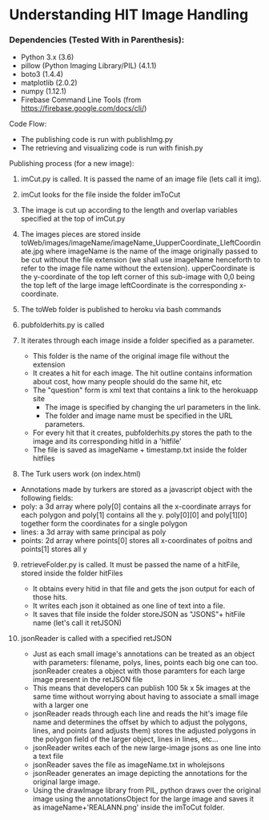 # Understanding HIT Image Handling

### Dependencies (Tested With in Parenthesis):
- Python 3.x (3.6)
- pillow (Python Imaging Library/PIL) (4.1.1)
- boto3 (1.4.4) 
- matplotlib (2.0.2)
- numpy (1.12.1)
- Firebase Command Line Tools (from https://firebase.google.com/docs/cli/)

Code Flow:  

- The publishing code is run with publishImg.py
- The retrieving and visualizing code is run with finish.py

Publishing process (for a new image):   
1. imCut.py is called. It is passed the name of an image file (lets call it img).
2. imCut looks for the file inside the folder imToCut
3. The image is cut up according to the length and overlap variables specified at the top of imCut.py
4. The images pieces are stored inside toWeb/images/imageName/imageName_UupperCoordinate_LleftCoordinate.jpg
	where imageName is the name of the image originally passed to be cut without the file extension (we shall use imageName henceforth to refer to the image file name without the extension). upperCoordinate is the y-coordinate of the top left corner of this sub-image with 0,0 being the top left of the large image
	leftCoordinate is the corresponding x-coordinate.

5. The toWeb folder is published to heroku via bash commands

6. pubfolderhits.py is called
7. It iterates through each image inside a folder specified as a parameter. 
	- This folder is the name of the original image file without the extension
	- It creates a hit for each image. The hit outline contains information about cost, how many people should do the same hit, etc
	- The "question" form is xml text that contains a link to the herokuapp site
		- The image is specified by changing the url parameters in the link.
		- The folder and image name must be specified in the URL parameters.
	- For every hit that it creates, pubfolderhits.py stores the path to the image and its corresponding hitId in a 'hitfile'
	- The file is saved as imageName + timestamp.txt inside the folder hitfiles

8. The Turk users work (on index.html)
- Annotations made by turkers are stored as a javascript object with the following fields:
- poly: a 3d array where poly[0] contains all the x-coordinate arrays for each polygon and poly[1] contains all the y.
		poly[0][0] and poly[1][0] together form the coordinates for a single polygon
- lines: a 3d array with same principal as poly
- points: 2d array where points[0] stores all x-coordinates of poitns and points[1] stores all y

9. retrieveFolder.py is called. It must be passed the name of a hitFile, stored inside the folder hitFiles
	- It obtains every hitid in that file and gets the json output for each of those hits.
	- It writes each json it obtained as one line of text into a file.
	- It saves that file inside the folder storeJSON as "JSONS"+ hitFile name (let's call it retJSON)

10. jsonReader is called with a specified retJSON
	- Just as each small image's annotations can be treated as an object with parameters: filename, polys, lines, points
	each big one can too. jsonReader creates a object with those paramters for each large image present in the retJSON file
	- This means that developers can publish 100 5k x 5k images at the same time without worrying about having to associate a small image with a larger one
	- jsonReader reads through each line and
		reads the hit's image file name and determines the offset by which to adjust the polygons, lines, and points (and adjusts them)
		stores the adjusted polygons in the polygon field of the larger object, lines in lines, etc...
	- jsonReader writes each of the new large-image jsons as one line into a text file
	- jsonReader saves the file as imageName.txt in wholejsons
	- jsonReader generates an image depicting the annotations for the original large image. 
	- Using the drawImage library from PIL, python draws over the original image using the annotationsObject for the large image and saves it as imageName+'REALANN.png' inside the imToCut folder.





